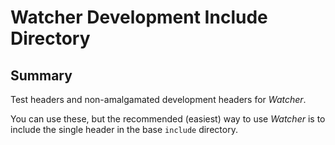 # Watcher Development Include Directory

## Summary

Test headers and non-amalgamated development headers for *Watcher*.

You can use these, but the recommended (easiest) way to use *Watcher* is to include the single header in the base `include` directory.

